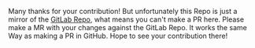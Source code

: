 Many thanks for your contribution! But unfortunately this Repo is just a mirror of the [GitLab Repo](https://gitlab.com/JakobDev/jdMinecraftLauncher),
what means you can't make a PR here. Please make a MR with your changes against the GitLab Repo. 
It works the same Way as making a PR in GitHub. Hope to see your contribution there!

